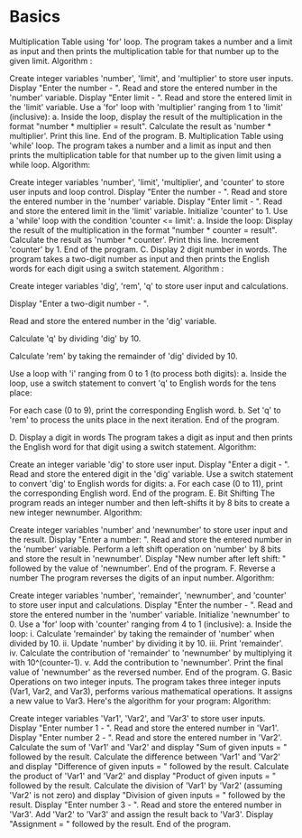 # Basics
Multiplication Table using 'for' loop.
The program takes a number and a limit as input and then prints the multiplication table for that number up to the given limit.
Algorithm :

Create integer variables 'number', 'limit', and 'multiplier' to store user inputs.
Display "Enter the number - ".
Read and store the entered number in the 'number' variable.
Display "Enter limit - ".
Read and store the entered limit in the 'limit' variable.
Use a 'for' loop with 'multiplier' ranging from 1 to 'limit' (inclusive): a. Inside the loop, display the result of the multiplication in the format "number * multiplier = result".
Calculate the result as 'number * multiplier'.
Print this line.
End of the program.
B. Multiplication Table using 'while' loop.
The program takes a number and a limit as input and then prints the multiplication table for that number up to the given limit using a while loop.
Algorithm:

Create integer variables 'number', 'limit', 'multiplier', and 'counter' to store user inputs and loop control.
Display "Enter the number - ".
Read and store the entered number in the 'number' variable.
Display "Enter limit - ".
Read and store the entered limit in the 'limit' variable.
Initialize 'counter' to 1.
Use a 'while' loop with the condition 'counter <= limit': a. Inside the loop:
Display the result of the multiplication in the format "number * counter = result".
Calculate the result as 'number * counter'.
Print this line.
Increment 'counter' by 1.
End of the program.
C. Display 2 digit number in words. The program takes a two-digit number as input and then prints the English words for each digit using a switch statement.
Algorithm :

Create integer variables 'dig', 'rem', 'q' to store user input and calculations.

Display "Enter a two-digit number - ".

Read and store the entered number in the 'dig' variable.

Calculate 'q' by dividing 'dig' by 10.

Calculate 'rem' by taking the remainder of 'dig' divided by 10.

Use a loop with 'i' ranging from 0 to 1 (to process both digits): a. Inside the loop, use a switch statement to convert 'q' to English words for the tens place:

For each case (0 to 9), print the corresponding English word. b. Set 'q' to 'rem' to process the units place in the next iteration.
End of the program.

D. Display a digit in words
The program takes a digit as input and then prints the English word for that digit using a switch statement.
Algorithm:

Create an integer variable 'dig' to store user input.
Display "Enter a digit - ".
Read and store the entered digit in the 'dig' variable.
Use a switch statement to convert 'dig' to English words for digits: a. For each case (0 to 11), print the corresponding English word.
End of the program.
E. Bit Shifting
The program reads an integer number and then left-shifts it by 8 bits to create a new integer newnumber.
Algorithm:

Create integer variables 'number' and 'newnumber' to store user input and the result.
Display "Enter a number: ".
Read and store the entered number in the 'number' variable.
Perform a left shift operation on 'number' by 8 bits and store the result in 'newnumber'.
Display "New number after left shift: " followed by the value of 'newnumber'.
End of the program.
F. Reverse a number
The program reverses the digits of an input number.
Algorithm:

Create integer variables 'number', 'remainder', 'newnumber', and 'counter' to store user input and calculations.
Display "Enter the number - ".
Read and store the entered number in the 'number' variable.
Initialize 'newnumber' to 0.
Use a 'for' loop with 'counter' ranging from 4 to 1 (inclusive): a. Inside the loop: i. Calculate 'remainder' by taking the remainder of 'number' when divided by 10. ii. Update 'number' by dividing it by 10. iii. Print 'remainder'. iv. Calculate the contribution of 'remainder' to 'newnumber' by multiplying it with 10^(counter-1). v. Add the contribution to 'newnumber'.
Print the final value of 'newnumber' as the reversed number.
End of the program.
G. Basic Operations on two integer inputs. The program takes three integer inputs (Var1, Var2, and Var3), performs various mathematical operations.
It assigns a new value to Var3. Here's the algorithm for your program:
Algorithm:

Create integer variables 'Var1', 'Var2', and 'Var3' to store user inputs.
Display "Enter number 1 - ".
Read and store the entered number in 'Var1'.
Display "Enter number 2 - ".
Read and store the entered number in 'Var2'.
Calculate the sum of 'Var1' and 'Var2' and display "Sum of given inputs = " followed by the result.
Calculate the difference between 'Var1' and 'Var2' and display "Difference of given inputs = " followed by the result.
Calculate the product of 'Var1' and 'Var2' and display "Product of given inputs = " followed by the result.
Calculate the division of 'Var1' by 'Var2' (assuming 'Var2' is not zero) and display "Division of given inputs = " followed by the result.
Display "Enter number 3 - ".
Read and store the entered number in 'Var3'.
Add 'Var2' to 'Var3' and assign the result back to 'Var3'. Display "Assignment = " followed by the result.
End of the program.
